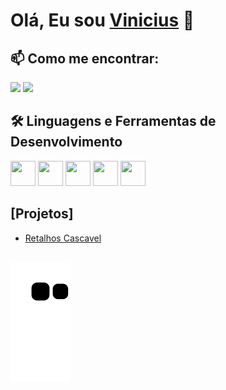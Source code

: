 # Olá, Eu sou [Vinicius](https://github.com/VinniAlves) 👋

## 📫 Como me encontrar:
<div> 
<a href = "mailto:vinicius1delimaalves@gmail.com"><img src="https://img.shields.io/badge/Gmail-D14836?style=for-the-badge&logo=gmail&logoColor=white" target="_blank"></a>
<a href="https://www.linkedin.com/in/vinicius-de-lima-alves-7a1b11204" target="_blank"><img src="https://img.shields.io/badge/-LinkedIn-%230077B5?style=for-the-badge&logo=linkedin&logoColor=white" target="_blank"></a>   
</div>

## 🛠 Linguagens e Ferramentas de Desenvolvimento
<div>                      
            <img src="https://cdn.jsdelivr.net/gh/devicons/devicon/icons/html5/html5-original.svg"  width="40" height="40"/>         
            <img src="https://cdn.jsdelivr.net/gh/devicons/devicon/icons/css3/css3-original.svg"  width="40" height="40"/>
            <img src="https://cdn.jsdelivr.net/gh/devicons/devicon/icons/javascript/javascript-original.svg" width="40" height="40" />   
            <img src="https://cdn.jsdelivr.net/gh/devicons/devicon/icons/trello/trello-plain.svg" width="40" height="40"/>           
            <img src="https://cdn.jsdelivr.net/gh/devicons/devicon/icons/git/git-plain.svg" width="40" height="40" />
</div>     

## [Projetos]
- <a href="https://github.com/VinniAlves/Retalhos-Cascavel"> <p>Retalhos Cascavel</p></a>
##
![Snake animation](https://github.com/VinniAlves/VinniAlves/blob/output/github-contribution-grid-snake.svg)
